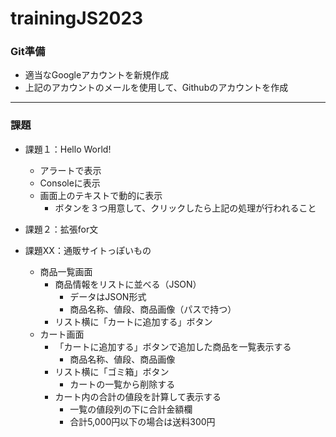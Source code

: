 # trainingJS2023

### Git準備
* 適当なGoogleアカウントを新規作成
* 上記のアカウントのメールを使用して、Githubのアカウントを作成

---
### 課題
* 課題１：Hello World!
    * アラートで表示
    * Consoleに表示
    * 画面上のテキストで動的に表示
        * ボタンを３つ用意して、クリックしたら上記の処理が行われること

* 課題２：拡張for文

* 課題XX：通販サイトっぽいもの
    * 商品一覧画面
        * 商品情報をリストに並べる（JSON）
            * データはJSON形式
            * 商品名称、値段、商品画像（パスで持つ）
        * リスト横に「カートに追加する」ボタン
    * カート画面
        * 「カートに追加する」ボタンで追加した商品を一覧表示する
            * 商品名称、値段、商品画像
        * リスト横に「ゴミ箱」ボタン
            * カートの一覧から削除する
        * カート内の合計の値段を計算して表示する
            * 一覧の値段列の下に合計金額欄
            *  合計5,000円以下の場合は送料300円

